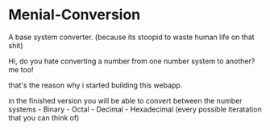 
# Menial-Conversion
A base system converter. 
(because its stoopid to waste human life on that shit)

Hi, do you hate converting a number from one number system to another? 
me too!

that's the reason why i started building this webapp.

in the finished version you will be able to convert between the number systems -
Binary - Octal - Decimal - Hexadecimal (every possible iteratation that you can think of)
